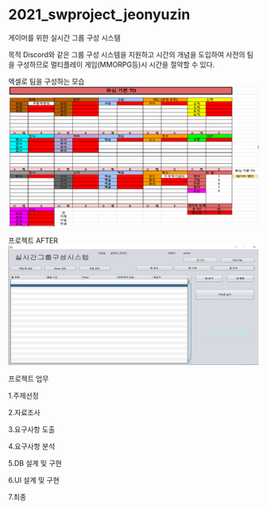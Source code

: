 # 2021_swproject_jeonyuzin

게이머를 위한 실시간 그룹 구성 시스템

목적
Discord와 같은 그룹 구성 시스템을 지원하고
시간의 개념을 도입하여 사전의 팀을 구성하므로 멀티플레이 게임(MMORPG등)시 시간을 절약할 수 있다.

엑셀로 팀을 구성하는 모습
<img src="https://github.com/jeonyuzin/2021_swproject_jeonyuzin/blob/main/SW%ED%94%84%EB%A1%9C%EC%A0%9D%ED%8A%B8%EC%A7%84%ED%96%89%EA%B3%BC%EC%A0%95/before.png">

프로젝트 AFTER
<img src="https://github.com/jeonyuzin/2021_swproject_jeonyuzin/blob/main/SW%ED%94%84%EB%A1%9C%EC%A0%9D%ED%8A%B8%EC%A7%84%ED%96%89%EA%B3%BC%EC%A0%95/after.png">

프로젝트 업무

1.주제선정

2.자료조사

3.요구사항 도출

4.요구사항 분석

5.DB 설계 및 구현

6.UI 설계 및 구현

7.최종




